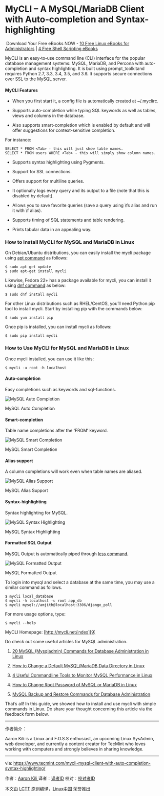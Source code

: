 MyCLI – A MySQL/MariaDB Client with Auto-completion and Syntax-highlighting
============================================================

 Download Your Free eBooks NOW - [10 Free Linux eBooks for Administrators][11] | [4 Free Shell Scripting eBooks][12]

MyCLI is an easy-to-use command line (CLI) interface for the popular database management systems: MySQL, MariaDB, and Percona with auto-completion and syntax highlighting. It is built using prompt_toolkitand requires Python 2.7, 3.3, 3.4, 3.5, and 3.6\. It supports secure connections over SSL to the MySQL server.

#### MyCLI Features

*   When you first start it, a config file is automatically created at ~/.myclirc.

*   Supports auto-completion while typing SQL keywords as well as tables, views and columns in the database.

*   Also supports smart-completion which is enabled by default and will offer suggestions for context-sensitive completion.

For instance:

```
SELECT * FROM <Tab> - this will just show table names. 
SELECT * FROM users WHERE <Tab> - this will simply show column names. 
```

*   Supports syntax highlighting using Pygments.

*   Support for SSL connections.

*   Offers support for multiline queries.

*   It optionally logs every query and its output to a file (note that this is disabled by default).

*   Allows you to save favorite queries (save a query using \fs alias and run it with \f alias).

*   Supports timing of SQL statements and table rendering.

*   Prints tabular data in an appealing way.

### How to Install MyCLI for MySQL and MariaDB in Linux

On Debian/Ubuntu distributions, you can easily install the mycli package using [apt command][6] as follows:

```
$ sudo apt-get update
$ sudo apt-get install mycli
```

Likewise, Fedora 22+ has a package available for mycli, you can install it using [dnf command][7] as below:

```
$ sudo dnf install mycli
```

For other Linux distributions such as RHEL/CentOS, you’ll need Python pip tool to install mycli. Start by installing pip with the commands below:

```
$ sudo yum install pip	
```

Once pip is installed, you can install mycli as follows:

```
$ sudo pip install mycli
```

### How to Use MyCLI for MySQL and MariaDB in Linux

Once mycli installed, you can use it like this:

```
$ mycli -u root -h localhost 
```

#### Auto-completion

Easy completions such as keywords and sql-functions.

![MySQL Auto Completion](https://www.tecmint.com/wp-content/uploads/2017/06/MySQL-Auto-completion.png)

MySQL Auto Completion

#### Smart-completion

Table name completions after the ‘FROM’ keyword.

![MySQL Smart Completion](https://www.tecmint.com/wp-content/uploads/2017/06/MySQL-Smart-Completion.png)

MySQL Smart Completion

#### Alias support

A column completions will work even when table names are aliased.

![MySQL Alias Support](https://www.tecmint.com/wp-content/uploads/2017/06/MySQL-Alias-Support.png)

MySQL Alias Support

#### Syntax-highlighting

Syntax highlighting for MySQL.

![MySQL Syntax Highlighting](https://www.tecmint.com/wp-content/uploads/2017/06/MySQL-Syntax-Highlighting.png)

MySQL Syntax Highlighting

#### Formatted SQL Output

MySQL Output is automatically piped through [less command][8].

![MySQL Formatted Output](https://www.tecmint.com/wp-content/uploads/2017/06/MySQL-Pager.png)

MySQL Formatted Output

To login into mysql and select a database at the same time, you may use a similar command as follows.

```
$ mycli local_database
$ mycli -h localhost -u root app_db
$ mycli mysql://amjith@localhost:3306/django_poll
```

For more usage options, type:

```
$ mycli --help
```

MyCLI Homepage: [http://mycli.net/index][9]

Do check out some useful articles for MySQL administration.

1.  [20 MySQL (Mysqladmin) Commands for Database Administration in Linux][1]

2.  [How to Change a Default MySQL/MariaDB Data Directory in Linux][2]

3.  [4 Useful Commandline Tools to Monitor MySQL Performance in Linux][3]

4.  [How to Change Root Password of MySQL or MariaDB in Linux][4]

5.  [MySQL Backup and Restore Commands for Database Administration][5]

That’s all! In this guide, we showed how to install and use mycli with simple commands in Linux. Do share your thought concerning this article via the feedback form below.

--------------------------------------------------------------------------------

作者简介：

Aaron Kili is a Linux and F.O.S.S enthusiast, an upcoming Linux SysAdmin, web developer, and currently a content creator for TecMint who loves working with computers and strongly believes in sharing knowledge.



---------

via: https://www.tecmint.com/mycli-mysql-client-with-auto-completion-syntax-highlighting/

作者：[Aaron Kili ][a]
译者：[译者ID](https://github.com/译者ID)
校对：[校对者ID](https://github.com/校对者ID)

本文由 [LCTT](https://github.com/LCTT/TranslateProject) 原创编译，[Linux中国](https://linux.cn/) 荣誉推出

[a]:https://www.tecmint.com/author/aaronkili/
[1]:https://www.tecmint.com/mysqladmin-commands-for-database-administration-in-linux/
[2]:https://www.tecmint.com/change-default-mysql-mariadb-data-directory-in-linux/
[3]:https://www.tecmint.com/mysql-performance-monitoring/
[4]:https://www.tecmint.com/change-mysql-mariadb-root-password/
[5]:https://www.tecmint.com/mysql-backup-and-restore-commands-for-database-administration/
[6]:https://www.tecmint.com/apt-advanced-package-command-examples-in-ubuntu/
[7]:https://www.tecmint.com/dnf-commands-for-fedora-rpm-package-management/
[8]:https://www.tecmint.com/linux-more-command-and-less-command-examples/
[9]:http://mycli.net/index
[10]:https://www.tecmint.com/author/aaronkili/
[11]:https://www.tecmint.com/10-useful-free-linux-ebooks-for-newbies-and-administrators/
[12]:https://www.tecmint.com/free-linux-shell-scripting-books/
